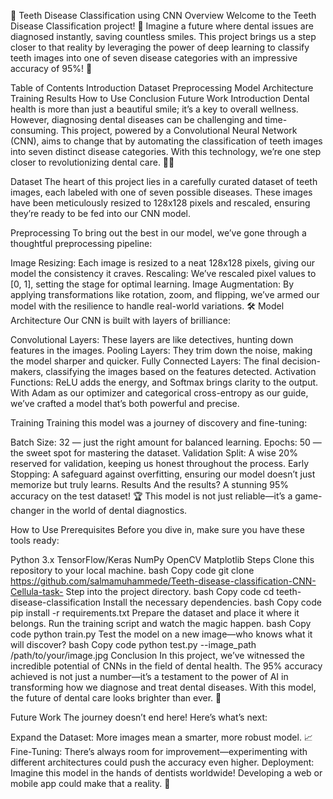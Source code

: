 🦷 Teeth Disease Classification using CNN
Overview
Welcome to the Teeth Disease Classification project! 🌟 Imagine a future where dental issues are diagnosed instantly, saving countless smiles. This project brings us a step closer to that reality by leveraging the power of deep learning to classify teeth images into one of seven disease categories with an impressive accuracy of 95%! 🎉

Table of Contents
Introduction
Dataset
Preprocessing
Model Architecture
Training
Results
How to Use
Conclusion
Future Work
Introduction
Dental health is more than just a beautiful smile; it’s a key to overall wellness. However, diagnosing dental diseases can be challenging and time-consuming. This project, powered by a Convolutional Neural Network (CNN), aims to change that by automating the classification of teeth images into seven distinct disease categories. With this technology, we’re one step closer to revolutionizing dental care. 🦷💡

Dataset
The heart of this project lies in a carefully curated dataset of teeth images, each labeled with one of seven possible diseases. These images have been meticulously resized to 128x128 pixels and rescaled, ensuring they’re ready to be fed into our CNN model.

Preprocessing
To bring out the best in our model, we’ve gone through a thoughtful preprocessing pipeline:

Image Resizing: Each image is resized to a neat 128x128 pixels, giving our model the consistency it craves.
Rescaling: We’ve rescaled pixel values to [0, 1], setting the stage for optimal learning.
Image Augmentation: By applying transformations like rotation, zoom, and flipping, we’ve armed our model with the resilience to handle real-world variations. 🛠️
Model Architecture
Our CNN is built with layers of brilliance:

Convolutional Layers: These layers are like detectives, hunting down features in the images.
Pooling Layers: They trim down the noise, making the model sharper and quicker.
Fully Connected Layers: The final decision-makers, classifying the images based on the features detected.
Activation Functions: ReLU adds the energy, and Softmax brings clarity to the output.
With Adam as our optimizer and categorical cross-entropy as our guide, we’ve crafted a model that’s both powerful and precise.

Training
Training this model was a journey of discovery and fine-tuning:

Batch Size: 32 — just the right amount for balanced learning.
Epochs: 50 — the sweet spot for mastering the dataset.
Validation Split: A wise 20% reserved for validation, keeping us honest throughout the process.
Early Stopping: A safeguard against overfitting, ensuring our model doesn’t just memorize but truly learns.
Results
And the results? A stunning 95% accuracy on the test dataset! 🏆 This model is not just reliable—it’s a game-changer in the world of dental diagnostics.

How to Use
Prerequisites
Before you dive in, make sure you have these tools ready:

Python 3.x
TensorFlow/Keras
NumPy
OpenCV
Matplotlib
Steps
Clone this repository to your local machine.
bash
Copy code
git clone https://github.com/salmamuhammede/Teeth-disease-classification-CNN-Cellula-task-
Step into the project directory.
bash
Copy code
cd teeth-disease-classification
Install the necessary dependencies.
bash
Copy code
pip install -r requirements.txt
Prepare the dataset and place it where it belongs.
Run the training script and watch the magic happen.
bash
Copy code
python train.py
Test the model on a new image—who knows what it will discover?
bash
Copy code
python test.py --image_path /path/to/your/image.jpg
Conclusion
In this project, we’ve witnessed the incredible potential of CNNs in the field of dental health. The 95% accuracy achieved is not just a number—it’s a testament to the power of AI in transforming how we diagnose and treat dental diseases. With this model, the future of dental care looks brighter than ever. 🌟

Future Work
The journey doesn’t end here! Here’s what’s next:

Expand the Dataset: More images mean a smarter, more robust model. 📈
Fine-Tuning: There’s always room for improvement—experimenting with different architectures could push the accuracy even higher.
Deployment: Imagine this model in the hands of dentists worldwide! Developing a web or mobile app could make that a reality. 🚀